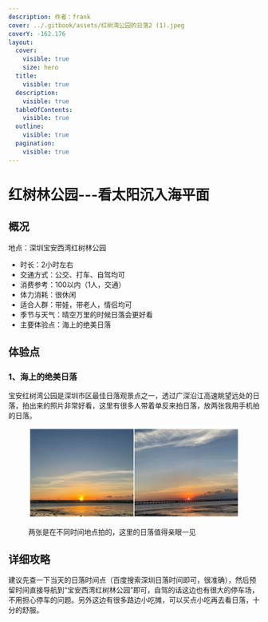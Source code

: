 ```yaml
---
description: 作者：frank
cover: ../.gitbook/assets/红树湾公园的日落2 (1).jpeg
coverY: -162.176
layout:
  cover:
    visible: true
    size: hero
  title:
    visible: true
  description:
    visible: true
  tableOfContents:
    visible: true
  outline:
    visible: true
  pagination:
    visible: true
---
```


# 红树林公园---看太阳沉入海平面

## 概况

地点：深圳宝安西湾红树林公园

* 时长：2小时左右
* 交通方式：公交、打车、自驾均可
* 消费参考：100以内（1人，交通）
* 体力消耗：很休闲
* 适合人群：带娃，带老人，情侣均可
* 季节与天气：晴空万里的时候日落会更好看
* 主要体验点：海上的绝美日落

## 体验点

### 1、海上的绝美日落

宝安红树湾公园是深圳市区最佳日落观景点之一，透过广深沿江高速眺望远处的日落，拍出来的照片非常好看，这里有很多人带着单反来拍日落，放两张我用手机拍的日落。

<figure><img src="../.gitbook/assets/红树林1.jpg" alt=""><figcaption><p>两张是在不同时间地点拍的，这里的日落值得亲眼一见</p></figcaption></figure>

## 详细攻略

建议先查一下当天的日落时间点（百度搜索深圳日落时间即可，很准确），然后预留时间直接导航到“宝安西湾红树林公园”即可，自驾的话这边也有很大的停车场，不用担心停车的问题。另外这边有很多路边小吃摊，可以买点小吃再去看日落，十分的舒服。
